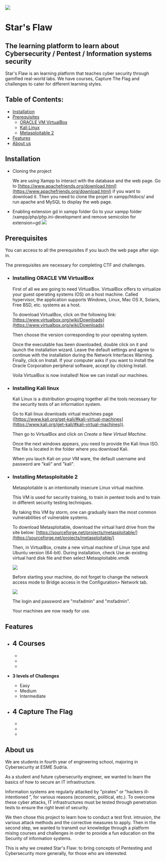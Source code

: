 ![](/images/deathstarw.png)

# Star's Flaw


##  The learning platform to learn about Cybersecurity / Pentest / Information systems security 

Star's Flaw is an learning platform that teaches cyber security through gamified real-world labs. We have courses, Capture The Flag and challenges to cater for different learning styles.

## Table of Contents:

   - [Installation](#installation)
   - [Prerequisites](#prerequisites)
      - [ORACLE VM VirtualBox](#installing-oracle-vm-virtualbox)
      - [Kali Linux](#installing-kali-linux)
      - [Metasploitable 2](#installing-metasploitable-2) 
   - [Features](#features)
   - [About us](#about-us)


## Installation

   - Cloning the project

      We are using Xampp to interact with the database and the web page. Go to [https://www.apachefriends.org/download.html](https://www.apachefriends.org/download.html) if you want to download it.
      Then you need to clone the projet in xampp/htdocs/ and run apache and MySQL to display the web page.
      
   - Enabling extension gd in xampp folder
      Go to your xampp folder /xampp/php/php.ini-development and remove semicolon for extension=gd
      ![](/images/xampp_extension.png)
   
     

## Prerequisites

   You can access to all the prerequisites if you lauch the web page after sign in.
   
   The prerequisites are necessary for completing CTF and challenges.
   
   
   - ### **Installing ORACLE VM VirtualBox**
   
      First of all we are going to need VirtualBox. VirtualBox offers to virtualize your guest operating systems (OS) on a host machine. Called hypervisor, the application supports Windows, Linux, Mac OS X, Solaris, Free BSD, etc. systems as a host.

      To download VirtualBox, click on the following link:  [https://www.virtualbox.org/wiki/Downloads](https://www.virtualbox.org/wiki/Downloads)

      Then choose the version corresponding to your operating system.

      Once the executable has been downloaded, double click on it and launch the installation wizard. Leave the default settings and agree to continue with the installation during the Network Interfaces Warning. Finally, click on Install. If your computer asks if you want to install the Oracle Corporation peripheral software, accept by clicking Install.

      Voila VirtualBox is now installed! Now we can install our machines.
      
     
   - ### **Installing Kali linux**
   
      Kali Linux is a distribution grouping together all the tools necessary for the security tests of an information system.

      Go to Kali linux downloads virtual machines page ([https://www.kali.org/get-kali/#kali-virtual-machines](https://www.kali.org/get-kali/#kali-virtual-machines)).

      Then go to VirtualBox and click on *Create a New Virtual Machine*.
      
      Once the next windows appears, you need to provide the Kali linux ISO. The file is located in the folder where you download Kali.
     
      When you lauch Kali on your VM ware, the default username and password are "kali" and "kali".
      
   - ### **Installing Metasploitable 2**

      Metasploitable is an intentionally insecure Linux virtual machine.

      This VM is used for security training, to train in pentest tools and to train in different security testing techniques.

      By taking this VM by storm, one can gradually learn the most common vulnerabilities of vulnerable systems.

      To download Metasploitable, download the virtual hard drive from the site below:
      [https://sourceforge.net/projects/metasploitable/](https://sourceforge.net/projects/metasploitable/)
      
      Then, in VirtualBox, create a new virtual machine of Linux type and Ubuntu version (64-bit). During installation, check Use an existing virtual hard disk file and then select Metasploitable.vmdk
      
      ![](/images/metasploitable-prerequisite-1.png)
      
      Before starting your machine, do not forget to change the network access mode to Bridge access in the Configuration> Network tab.
      
      ![](/images/metasploitable-prerequisite-2.png)
      
      The login and password are "msfadmin" and "msfadmin".

      Your machines are now ready for use.



## Features

   - **4 Courses**       
        - 
        -
        -
        -
    
   - **3 levels of Challenges**
        - Easy  
        - Medium
        - Intermediate


   - **4 Capture The Flag**
        - 
        -
        -
        -

## About us

We are students in fourth year of engineering school, majoring in Cybersecurity at ESME Sudria.

As a student and future cybersecurity engineer, we wanted to learn the basics of how to secure an IT infrastructure.

Information systems are regularly attacked by "pirates" or "hackers ill-intentioned ”, for various reasons (economic, political, etc.). To overcome these cyber attacks, IT infrastructures must be tested through penetration tests to ensure the right level of security.

We then chose this project to learn how to conduct a test first. intrusion, the various attack methods and the corrective measures to apply. Then in the second step, we wanted to transmit our knowledge through a platform mixing courses and challenges in order to provide a fun education on the Security of information systems.

This is why we created Star's Flaw: to bring concepts of Pentesting and Cybersecurity more generally, for those who are interested.
